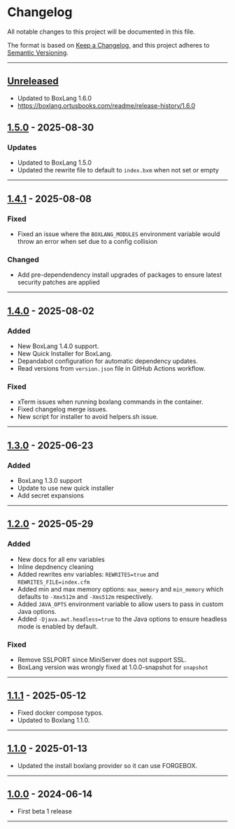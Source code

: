 # Changelog

All notable changes to this project will be documented in this file.

The format is based on [Keep a Changelog](https://keepachangelog.com/en/1.0.0/),
and this project adheres to [Semantic Versioning](https://semver.org/spec/v2.0.0.html).

* * *

## [Unreleased]

- Updated to BoxLang 1.6.0
- <https://boxlang.ortusbooks.com/readme/release-history/1.6.0>

## [1.5.0] - 2025-08-30

### Updates

- Updated to BoxLang 1.5.0
- Updated the rewrite file to default to `index.bxm` when not set or empty

* * *

## [1.4.1] - 2025-08-08

### Fixed

- Fixed an issue where the `BOXLANG_MODULES` environment variable would throw an error when set due to a config collision

### Changed

- Add pre-dependendency install upgrades of packages to ensure latest security patches are applied

* * *

## [1.4.0] - 2025-08-02

### Added

- New BoxLang 1.4.0 support.
- New Quick Installer for BoxLang.
- Depandabot configuration for automatic dependency updates.
- Read versions from `version.json` file in GitHub Actions workflow.

### Fixed

- xTerm issues when running boxlang commands in the container.
- Fixed changelog merge issues.
- New script for installer to avoid helpers.sh issue.

* * *

## [1.3.0] - 2025-06-23

### Added

- BoxLang 1.3.0 support
- Update to use new quick installer
- Add secret expansions

* * *

## [1.2.0] - 2025-05-29

### Added

- New docs for all env variables
- Inline depdnency cleaning
- Added rewrites env variables: `REWRITES=true` and `REWRITES_FILE=index.cfm`
- Added min and max memory options: `max_memory` and `min_memory` which defaults to `-Xmx512m` and `-Xms512m` respectively.
- Added `JAVA_OPTS` environment variable to allow users to pass in custom Java options.
- Added `-Djava.awt.headless=true` to the Java options to ensure headless mode is enabled by default.

### Fixed

- Remove SSLPORT since MiniServer does not support SSL.
- BoxLang version was wrongly fixed at 1.0.0-snapshot for `snapshot`

* * *

## [1.1.1] - 2025-05-12

- Fixed docker compose typos.
- Updated to Boxlang 1.1.0.

* * *

## [1.1.0] - 2025-01-13

- Updated the install boxlang provider so it can use FORGEBOX.

* * *

## [1.0.0] - 2024-06-14

- First beta 1 release

* * *

[unreleased]: https://github.com/ortus-boxlang/boxlang-docker/compare/v1.5.0...HEAD
[1.5.0]: https://github.com/ortus-boxlang/boxlang-docker/compare/v1.4.1...v1.5.0
[1.4.1]: https://github.com/ortus-boxlang/boxlang-docker/compare/v1.4.0...v1.4.1
[1.4.0]: https://github.com/ortus-boxlang/boxlang-docker/compare/v1.3.0...v1.4.0
[1.3.0]: https://github.com/ortus-boxlang/boxlang-docker/compare/v1.2.0...v1.3.0
[1.2.0]: https://github.com/ortus-boxlang/boxlang-docker/compare/v1.1.1...v1.2.0
[1.1.1]: https://github.com/ortus-boxlang/boxlang-docker/compare/v1.1.0...v1.1.1
[1.1.0]: https://github.com/ortus-boxlang/boxlang-docker/compare/v1.0.0...v1.1.0
[1.0.0]: https://github.com/ortus-boxlang/boxlang-docker/compare/v1.0.0...v1.0.0
